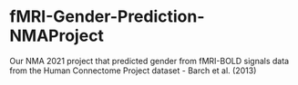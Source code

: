 # fMRI-Gender-Prediction-NMAProject
Our NMA 2021 project that predicted gender from fMRI-BOLD signals data from the Human Connectome Project dataset - Barch et al. (2013)
